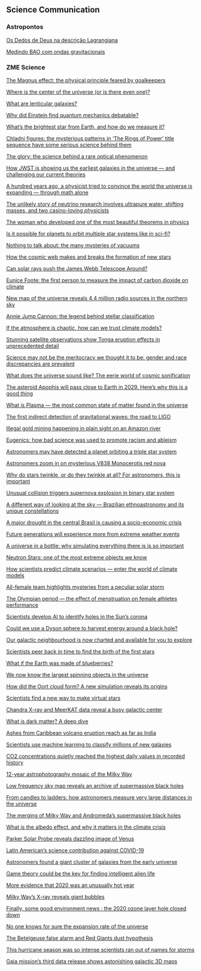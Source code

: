 ## Science Communication

### Astropontos

<p> <a href ="https://astropontos.org/2022/02/22/os-dedos-de-deus-na-descricao-lagrangiana/"> Os Dedos de Deus na descrição Lagrangiana </a> </p>

<p> <a href = "https://astropontos.org/2021/11/10/medindo-bao-com-ondas-gravitacionais/">Medindo BAO com ondas gravitacionais</a> </p>

### ZME Science

<p> <a href = "https://www.zmescience.com/feature-post/natural-sciences/physics-articles/thermodynamics/the-magnus-effect-the-physical-principle-feared-by-goalkeepers/"> The Magnus effect: the physical principle feared by goalkeepers </a> </p>

<p> <a href ="https://www.zmescience.com/other/feature-post/where-is-the-center-of-the-universe-or-is-there-even-one/"> Where is the center of the universe (or is there even one)? </a> </p>

<p> <a href ="https://www.zmescience.com/science/what-are-lenticular-galaxies/"> What are lenticular galaxies? </a> </p>

<p> <a href ="https://www.zmescience.com/science/why-did-einstein-find-quantum-mechanics-debatable/"> Why did Einstein find quantum mechanics debatable?
 </a> </p>

<p> <a href ="https://www.zmescience.com/other/feature-post/whats-the-brightest-star-from-earth-and-how-do-we-measure-it/"> What’s the brightest star from Earth, and how do we measure it? </a> </p>

<p> <a href="https://www.zmescience.com/science/physics/chladni-figures-the-mysterious-patterns-in-the-rings-of-power-title-sequence-have-some-serious-science-behind-them/"> Chladni figures: the mysterious patterns in ‘The Rings of Power’ title sequence have some serious science behind them </a> </p>

<p> <a href="https://www.zmescience.com/science/physics/the-glory-the-science-behind-a-rare-optical-phenomenon/"> The glory: the science behind a rare optical phenomenon </a> </p>

<p> <a href="https://www.zmescience.com/other/feature-post/how-jwst-is-showing-us-the-earliest-galaxies-in-the-universe-and-challenging-our-current-theories/"> How JWST is showing us the earliest galaxies in the universe — and challenging our current theories </a> </p>

<p> <a href="https://www.zmescience.com/other/feature-post/a-hundred-years-ago-a-physicist-tried-to-convince-the-world-the-universe-is-expanding-through-math-alone/"> A hundred years ago, a physicist tried to convince the world the universe is expanding — through math alone</a></p>

<p> <a href = "https://www.zmescience.com/science/the-unlikely-stories-of-neutrino-research-involves-ultrapure-water-shifting-masses-and-two-casino-loving-physicists/"> The unlikely story of neutrino research involves ultrapure water, shifting masses, and two casino-loving physicists </a> </p>

<p> <a href = "https://www.zmescience.com/science/math/emmy-noether-theorem-23062022/"> The woman who developed one of the most beautiful theorems in physics </a> </p>

<p> <a href = "https://www.zmescience.com/space/planets-orbit-multiple-stars-14062022/"> Is it possible for planets to orbit multiple star systems like in sci-fi? </a> </p>


<p> <a href = "https://www.zmescience.com/other/feature-post/mysteries-of-vacuum-13052022/"> Nothing to talk about: the many mysteries of vacuums </a> </p>

<p> <a href = "https://www.zmescience.com/space/how-the-cosmic-web-makes-and-breaks-the-formation-of-new-stars/"> How the cosmic web makes and breaks the formation of new stars </a> </p>

<p> <a href = "https://www.zmescience.com/science/physics/can-solar-rays-push-the-james-webb-telescope-around/"> Can solar rays push the James Webb Telescope Around? </a> </p>

<p> <a href = "https://www.zmescience.com/ecology/climate/eunice-foote-carbon-dioxide-09032022/"> Eunice Foote: the first person to measure the impact of carbon dioxide on climate </a> </p>

<p> <a href = "https://www.zmescience.com/science/astronomy/million-radio-sources-telescope-28022022/"> New map of the universe reveals 4.4 million radio sources in the northern sky </a> </p>

<p> <a href = "https://www.zmescience.com/science/astronomy/annie-jump-cannon-the-legend-behind-stellar-classification/"> Annie Jump Cannon: the legend behind stellar classification </a> </p>

<p> <a href = "https://www.zmescience.com/science/if-the-atmosphere-is-chaotic-how-can-we-trust-climate-models/">If the atmosphere is chaotic, how can we trust climate models?</a> </p>

<p> <a href = "https://www.zmescience.com/ecology/climate/satellite-observations-tonga-eruption-24012022/"> Stunning satellite observations show Tonga eruption effects in unprecedented detail</a> </p>

<p> <a href = "https://www.zmescience.com/research/studies/science-may-not-be-the-meritocracy-we-thought-it-to-be-gender-and-race-discrepancies-are-prevalent/" >Science may not be the meritocracy we thought it to be: gender and race discrepancies are prevalent </a> </p>

<p><a href ="https://www.zmescience.com/science/what-does-the-universe-sound-like-the-eerie-world-of-cosmic-sonification/">What does the universe sound like? The eerie world of cosmic sonification </a> </p>

<p> <a href="https://www.zmescience.com/science/asteroid-apophis-flyby-learning-05012021/"> The asteroid Apophis will pass close to Earth in 2029. Here’s why this is a good thing </a> </p>

<p> <a href="https://www.zmescience.com/other/feature-post/what-is-plasma-the-most-common-state-of-matter-found-in-the-universe/"> What is Plasma — the most common state of matter found in the universe </a> </p>

<p> <a href="https://www.zmescience.com/science/gravitational-wave-road-ligo-18122021/"> The first indirect detection of gravitational waves: the road to LIGO </a> </p>

<p> <a href="https://www.zmescience.com/ecology/illegal-gold-mining-happening-in-plain-sight-on-an-amazon-river/"> Illegal gold mining happening in plain sight on an Amazon river </a> </p>

<p> <a href="https://www.zmescience.com/science/eugenics-science-racism-03112021/"> Eugenics: how bad science was used to promote racism and ableism </a> </p>

<p> <a href="https://www.zmescience.com/science/astronomers-may-have-detected-a-planet-orbiting-a-triple-star-system/"> Astronomers may have detected a planet orbiting a triple star system </a></p>

<p> <a href = "https://www.zmescience.com/science/astronomers-zoom-in-on-mysterious-v838-monocerotis-red-nova/">Astronomers zoom in on mysterious V838 Monocerotis red nova </a> </p>


<p> <a href = "https://www.zmescience.com/other/feature-post/why-stars-twinkle-10112021/"> Why do stars twinkle, or do they twinkle at all? For astronomers, this is important
 </a></p>

<p> <a href = "https://www.zmescience.com/space/unusual-collision-supernova-star-29102021/"> Unusual collision triggers supernova explosion in binary star system
</a> </p>

<p> <a href = "https://www.zmescience.com/science/ethnoastronomy-brazilian-american-28102021/" > A different way of looking at the sky — Brazilian ethnoastronomy and its unique constellations </a> </p>

<p> <a href = "https://www.zmescience.com/science/a-major-drought-in-the-central-brasil-is-causing-a-socio-economic-crisis/"> A major drought in the central Brasil is causing a socio-economic crisis </a> </p>

<p> <a href = "https://www.zmescience.com/ecology/climate/future-generations-will-experience-more-from-extreme-weather-events/"> Future generations will experience more from extreme weather events </a> </p>

<p> <a href = "https://www.zmescience.com/science/a-universe-in-a-bottle-why-simulating-everything-there-is-is-so-important/"> A universe in a bottle: why simulating everything there is is so important </a> </p>

<p> <a href="https://www.zmescience.com/space/neutron-star-feature/"> Neutron Stars: one of the most extreme objects we know
</a> </p>

<p> <a href="https://www.zmescience.com/ecology/climate/climate-models-what-how-30082021/">How scientists predict climate scenarios — enter the world of climate models
 </a> </p>

<p> <a href="https://www.zmescience.com/science/all-female-team-highlights-mysteries-from-a-peculiar-solar-storm/"> All-female team highlights mysteries from a peculiar solar storm
</a> </p>

<p> <a href="https://www.zmescience.com/science/the-olympian-period-the-effect-of-menstruation-on-female-athletes-performance/"> The Olympian period — the effect of menstruation on female athletes performance
</a> </p>

<p> <a href="https://www.zmescience.com/science/scientists-develop-ai-to-identify-holes-in-the-suns-corona/"> Scientists develop AI to identify holes in the Sun’s corona
</a> </p>

<p> <a href="https://www.zmescience.com/science/could-we-use-a-dyson-sphere-to-harvest-energy-around-a-black-hole/"> Could we use a Dyson sphere to harvest energy around a black hole?
</a> </p>

<p> <a href="https://www.zmescience.com/other/astropicture/our-galactic-neighbourhood-is-now-charted-and-available-for-you-to-explore/">Our galactic neighbourhood is now charted and available for you to explore
 </a> </p>

<p> <a href="https://www.zmescience.com/space/astronomy-space/scientists-peer-back-in-time-to-find-the-birth-of-the-first-stars/">Scientists peer back in time to find the birth of the first stars</a> </p>

<p> <a href="https://www.zmescience.com/science/what-if-earth-was-made-of-blueberries/"> What if the Earth was made of blueberries?
</a> </p>

<p> <a href="https://www.zmescience.com/science/astronomy/we-now-know-the-largest-spinning-objects-in-the-universe/"> We now know the largest spinning objects in the universe
</a> </p>

<p> <a href="https://www.zmescience.com/science/how-did-the-oort-cloud-form-a-new-simulation-reveals-its-origins/"> How did the Oort cloud form? A new simulation reveals its origins
</a> </p>

<p> <a href="https://www.zmescience.com/science/making-virtual-stars/">Scientists find a new way to make virtual stars</a> </p>

<p> <a href="https://www.zmescience.com/science/chandra-x-ray-and-meerkat-data-reveal-a-busy-galactic-center/"> Chandra X-ray and MeerKAT data reveal a busy galactic center
</a> </p>

<p> <a href="https://www.zmescience.com/science/physics/what-is-dark-matter/"> What is dark matter? A deep dive
</a> </p>

<p> <a href="https://www.zmescience.com/science/ashes-from-caribbean-volcano-eruption-reach-as-far-as-india/">Ashes from Caribbean volcano eruption reach as far as India
 </a> </p>

<p> <a href="https://www.zmescience.com/science/scientists-use-machine-learning-to-classify-millions-of-new-galaxies/"> Scientists use machine learning to classify millions of new galaxies</a> </p>

<p> <a href="https://www.zmescience.com/ecology/climate/co2-concentrations-quietly-reached-the-highest-daily-values-in-recorded-history/"> CO2 concentrations quietly reached the highest daily values in recorded history
</a> </p>

<p> <a href="https://www.zmescience.com/other/astropicture/12-year-astrophotography-mosaic-of-the-milky-way/"> 12-year astrophotography mosaic of the Milky Way
</a> </p>

<p> <a href="https://www.zmescience.com/science/astronomy/low-frequency-sky-map-reveals-an-archive-of-supermassive-black-holes/"> Low frequency sky map reveals an archive of supermassive black holes
</a> </p>

<p> <a href="https://www.zmescience.com/other/feature-post/universal-expansion-ladder-15032021/">From candles to ladders: how astronomers measure very large distances in the universe
 </a> </p>

<p> <a href="https://www.zmescience.com/space/the-merging-of-milky-way-and-andromedas-supermassive-black-holes/"> The merging of Milky Way and Andromeda’s supermassive black holes
</a> </p>

<p> <a href="https://www.zmescience.com/other/feature-post/the-albedo-effect-05032021/"> What is the albedo effect, and why it matters in the climate crisis</a> </p>

<p> <a href="https://www.zmescience.com/science/parker-solar-probe-reveals-an-dazzling-image-of-venus/"> Parker Solar Probe reveals dazzling image of Venus
</a> </p>

<p> <a href="https://www.zmescience.com/science/news-science/latin-americans-science-contribution-against-covid-19/"> Latin American’s science contribution against COVID-19
</a> </p>

<p> <a href="https://www.zmescience.com/space/astronomers-found-a-giant-cluster-of-galaxies-from-the-early-universe/"> Astronomers found a giant cluster of galaxies from the early universe</a> </p>

<p> <a href="https://www.zmescience.com/space/seti-strategy-game-theory-09022021/"> Game theory could be the key for finding intelligent alien life
</a> </p>

<p> <a href="https://www.zmescience.com/science/news-science/more-evidence-that-2020-was-an-unusually-hot-year/"> More evidence that 2020 was an unusually hot year
</a> </p>

<p> <a href="https://www.zmescience.com/science/milky-ways-x-ray-reveals-giant-bubbles/"> Milky Way’s X-ray reveals giant bubbles</a> </p>

<p> <a href="https://www.zmescience.com/science/finally-some-good-environment-news-the-2020-ozone-layer-hole-closed-down/">Finally, some good environment news : the 2020 ozone layer hole closed down </a></p>

<p> <a href="https://www.zmescience.com/space/no-one-knows-for-sure-the-expansion-rate-of-the-universe/">No one knows for sure the expansion rate of the universe
 </a> </p>

<p> <a href="https://www.zmescience.com/science/the-betelgeuse-false-alarm-and-red-giants-dust-hypothesis/"> The Betelgeuse false alarm and Red Giants dust hypothesis</a></p>

<p> <a href="https://www.zmescience.com/ecology/climate/this-hurricane-season-was-so-intense-scientists-ran-out-of-names-for-storms/">This hurricane season was so intense scientists ran out of names for storms</a> </p>

<p> <a href="https://www.zmescience.com/science/astronomy/gaia-mission-galaxy-map-12102020/">Gaia mission’s third data release shows astonishing galactic 3D maps
</a> </p>
